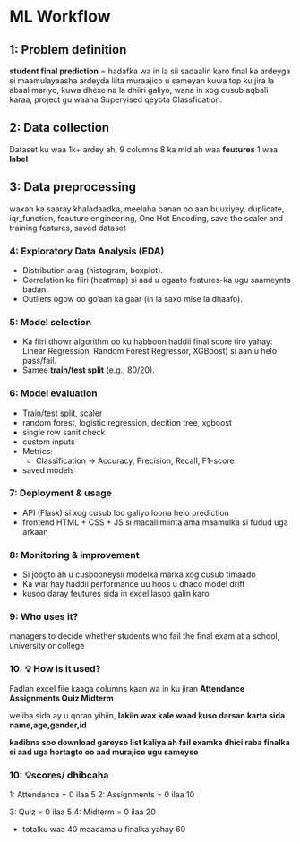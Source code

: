 # ML Workflow

## 1: Problem definition

 **student final prediction** = hadafka wa in la sii sadaalin karo final ka ardeyga si maamulayaasha ardeyda liita muraajico u sameyan kuwa top ku jira la abaal mariyo, kuwa dhexe na la dhiiri galiyo, wana in xog cusub aqbali karaa, project gu waana Supervised qeybta Classfication.

## 2: Data collection

Dataset ku waa 1k+ ardey ah, 9 columns 8 ka mid ah waa **feutures** 1 waa **label**

## 3: Data preprocessing

waxan ka saaray khaladaadka, meelaha banan oo aan buuxiyey, duplicate, iqr_function, feauture engineering, One Hot Encoding, save the scaler and training features, saved dataset

### 4: Exploratory Data Analysis (EDA)

* Distribution arag (histogram, boxplot).
* Correlation ka fiiri (heatmap) si aad u ogaato features-ka ugu saameynta badan.
* Outliers ogow oo go’aan ka gaar (in la saxo mise la dhaafo).

### 5: Model selection

* Ka fiiri dhowr algorithm oo ku habboon haddii final score tiro yahay: Linear Regression, Random Forest Regressor, XGBoost) si aan u helo pass/fail.
* Samee **train/test split** (e.g., 80/20).

### 6: Model evaluation

* Train/test split, scaler
* random forest, logistic regression, decition tree, xgboost
* single row sanit check
* custom inputs
* Metrics:
  * Classification → Accuracy, Precision, Recall, F1-score
* saved models

### 7: Deployment & usage

* API (Flask) si xog cusub loo galiyo loona helo prediction
* frontend HTML + CSS + JS si macallimiinta ama maamulka si fudud uga arkaan

### 8: Monitoring & improvement

* Si joogto ah u cusbooneysii modelka marka xog cusub timaado
* Ka war hay haddii performance uu hoos u dhaco model drift
* kusoo daray feutures sida in excel lasoo galin karo

### 9: Who uses it?

managers to decide whether students who fail the final exam at a school, university or college

### 10: 💡 How is it used?

Fadlan excel file kaaga columns kaan wa in ku jiran    **Attendance  Assignments  Quiz  Midterm**

weliba sida ay u qoran yihiin, **lakiin wax kale waad kuso darsan karta sida  name,age,gender,id**

**kadibna soo download gareyso list kaliya ah fail examka dhici raba finalka si aad uga hortagto oo aad murajico ugu sameyso**

### 10: 💡scores/ dhibcaha

1: Attendance = 0 ilaa 5                 2: Assignments = 0 ilaa 10

3: Quiz = 0 ilaa 5                           4: Midterm = 0 ilaa 20

* totalku waa 40          maadama u finalka yahay 60
